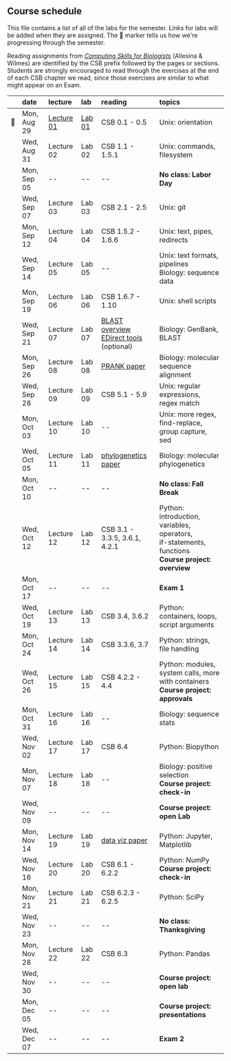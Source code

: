
## Course schedule

This file contains a list of all of the labs for the semester. Links for labs will be added when they are assigned. The :whale: marker tells us how we're progressing through the semester.

Reading assignments from [*Computing Skills for Biologists*](https://computingskillsforbiologists.com/) (Allesina & Wilmes) are identified by the CSB prefix followed by the pages or sections. Students are strongly encouraged to read through the exercises at the end of each CSB chapter we read, since those exercises are similar to what might appear on an Exam.

|         | date        | lecture | lab     | reading | topics |
| :-:     | :--         | :-      |   :-    | :--     | :--    |
| :whale: | Mon, Aug 29 | <a href="https://github.com/WUSTL-Biol4220/home/raw/main/lectures/lecture_01.pdf">Lecture 01</a> | [Lab 01](labs/lab_01.md) | CSB 0.1 - 0.5 | Unix: orientation |
|         | Wed, Aug 31 | <!--<a href="https://github.com/WUSTL-Biol4220/home/raw/main/lectures/lecture_02.pdf">Lecture 02</a>-->Lecture 02 | <!--[Lab 02](labs/lab_02.md)-->Lab 02 | CSB 1.1 - 1.5.1 | Unix: commands, filesystem |
|         | Mon, Sep 05 | -- | -- | -- | **No class: Labor Day** |
|         | Wed, Sep 07 | <!--<a href="https://github.com/WUSTL-Biol4220/home/raw/main/lectures/lecture_03.pdf">Lecture 03</a>-->Lecture 03  | <!--[Lab 03](labs/lab_03.md)-->Lab 03 | CSB 2.1 - 2.5 | Unix: git |
|         | Mon, Sep 12 | <!--<a href="https://github.com/WUSTL-Biol4220/home/raw/main/lectures/lecture_04.pdf">Lecture 04</a>-->Lecture 04  | <!--[Lab 04](labs/lab_04.md)-->Lab 04  | CSB 1.5.2 - 1.6.6 | Unix: text, pipes, redirects |
|         | Wed, Sep 14 | <!--<a href="https://github.com/WUSTL-Biol4220/home/raw/main/lectures/lecture_05.pdf">Lecture 05</a>-->Lecture 05  | <!--[Lab 05](labs/lab_05.md)-->Lab 05 | -- | Unix: text formats, pipelines<br>Biology: sequence data | 
|         | Mon, Sep 19 | <!--<a href="https://github.com/WUSTL-Biol4220/home/raw/main/lectures/lecture_06.pdf">Lecture 06</a>-->Lecture 06  | <!--[Lab 06](labs/lab_06.md)-->Lab 06 | CSB 1.6.7 - 1.10 | Unix: shell scripts  |
|         | Wed, Sep 21 | <!--<a href="https://github.com/WUSTL-Biol4220/home/raw/main/lectures/lecture_07.pdf">Lecture 07</a>-->Lecture 07  | <!--[Lab 07](labs/lab_07.md)-->Lab 07 | <a href="https://www.nature.com/scitable/topicpage/basic-local-alignment-search-tool-blast-29096/">BLAST overview</a><br><a href="https://www.ncbi.nlm.nih.gov/books/NBK179288/">EDirect tools</a><br>(optional) | Biology: GenBank, BLAST |
|         | Mon, Sep 26 | <!--<a href="https://github.com/WUSTL-Biol4220/home/raw/main/lectures/lecture_08.pdf">Lecture 08</a>-->Lecture 08  | <!--[Lab 08](labs/lab_08.md)-->Lab 08 | <a href="https://github.com/WUSTL-Biol4220/home/raw/main/assets/papers/loytynoja_goldman_prank_2008_science.pdf">PRANK paper</a> | Biology: molecular sequence alignment |
|         | Wed, Sep 28 | <!--<a href="https://github.com/WUSTL-Biol4220/home/raw/main/lectures/lecture_09.pdf">Lecture 09</a>-->Lecture 09  | <!--[Lab 09](labs/lab_09.md)-->Lab 09 | CSB 5.1 - 5.9 | Unix: regular expressions, regex match |
|         | Mon, Oct 03 | <!--<a href="https://github.com/WUSTL-Biol4220/home/raw/main/lectures/lecture_10.pdf">Lecture 10</a>-->Lecture 10  | <!--[Lab 10](labs/lab_10.md)-->Lab 10 | -- | Unix: more regex, find-replace, group capture, sed |
|         | Wed, Oct 05 | <!--<a href="https://github.com/WUSTL-Biol4220/home/raw/main/lectures/lecture_11.pdf">Lecture 11</a>-->Lecture 11  | <!--[Lab 11](labs/lab_11.md)-->Lab 11 | <a href="https://github.com/WUSTL-Biol4220/home/raw/main/assets/papers/yang_rannala_2012_nature_reviews_genetics.pdf">phylogenetics paper</a> | Biology: molecular phylogenetics | 
|         | Mon, Oct 10 | -- | -- | -- | **No class: Fall Break** |
|         | Wed, Oct 12 | <!--<a href="https://github.com/WUSTL-Biol4220/home/raw/main/lectures/lecture_12.pdf">Lecture 12</a>-->Lecture 12  | <!--[Lab 12](labs/lab_12.md)-->Lab 12 | CSB 3.1 - 3.3.5, 3.6.1, 4.2.1 | Python: introduction, variables, operators,<br>if-statements, functions<br>**Course project: overview**  |
|         | Mon, Oct 17 | -- | -- | -- | **Exam 1** |
|         | Wed, Oct 19 | <!--<a href="https://github.com/WUSTL-Biol4220/home/raw/main/lectures/lecture_13.pdf">Lecture 13</a>-->Lecture 13  | <!--[Lab 13](labs/lab_13.md)-->Lab 13 | CSB 3.4, 3.6.2| Python: containers, loops, script arguments |
|         | Mon, Oct 24 | <!--<a href="https://github.com/WUSTL-Biol4220/home/raw/main/lectures/lecture_14.pdf">Lecture 14</a>-->Lecture 14  | <!--[Lab 14](labs/lab_14.md)-->Lab 14 | CSB 3.3.6, 3.7  | Python: strings, file handling  |
|         | Wed, Oct 26 | <!--<a href="https://github.com/WUSTL-Biol4220/home/raw/main/lectures/lecture_15.pdf">Lecture 15</a>-->Lecture 15  | <!--[Lab 15](labs/lab_15.md)-->Lab 15 | CSB 4.2.2 - 4.4 | Python: modules, system calls, more with containers<br>**Course project: approvals** |
|         | Mon, Oct 31 | <!--<a href="https://github.com/WUSTL-Biol4220/home/raw/main/lectures/lecture_16.pdf">Lecture 16</a>-->Lecture 16  | <!--[Lab 16](labs/lab_16.md)-->Lab 16 | -- | Biology: sequence stats |
|         | Wed, Nov 02 | <!--<a href="https://github.com/WUSTL-Biol4220/home/raw/main/lectures/lecture_17.pdf">Lecture 17</a>-->Lecture 17  | <!--[Lab 17](labs/lab_17.md)-->Lab 17  | CSB 6.4 | Python: Biopython |
|         | Mon, Nov 07 | <!--<a href="https://github.com/WUSTL-Biol4220/home/raw/main/lectures/lecture_18.pdf">Lecture 18</a>-->Lecture 18  | <!--[Lab 18](labs/lab_18.md)-->Lab 18 | -- | Biology: positive selection<br>**Course project: check-in**   |
|         | Wed, Nov 09 | -- | -- | -- | **Course project: open Lab** |
|         | Mon, Nov 14 | <!--<a href="https://github.com/WUSTL-Biol4220/home/raw/main/lectures/lecture_19.pdf">Lecture 19</a>-->Lecture 19  | <!--[Lab 19](labs/lab_19.md)-->Lab 19 | <a href="https://github.com/WUSTL-Biol4220/home/raw/main/assets/papers/rougier_et_al_2014_plos_comp_biol.pdf">data viz paper</a> | Python: Jupyter, Matplotlib |
|         | Wed, Nov 16 | <!--<a href="https://github.com/WUSTL-Biol4220/home/raw/main/lectures/lecture_20.pdf">Lecture 20</a>-->Lecture 20  | <!--[Lab 20](labs/lab_20.md)-->Lab 20 | CSB 6.1 - 6.2.2 | Python: NumPy <br>**Course project: check-in**   |
|         | Mon, Nov 21 | <!--<a href="https://github.com/WUSTL-Biol4220/home/raw/main/lectures/lecture_21.pdf">Lecture 21</a>-->Lecture 21  | <!--[Lab 21](labs/lab_21.md)-->Lab 21 | CSB 6.2.3 - 6.2.5 | Python: SciPy |
|         | Wed, Nov 23 | -- | -- | -- | **No class: Thanksgiving** |
|         | Mon, Nov 28 | <!--<a href="https://github.com/WUSTL-Biol4220/home/raw/main/lectures/lecture_22.pdf">Lecture 22</a>-->Lecture 22  | <!--[Lab 22](labs/lab_22.md)-->Lab 22 | CSB 6.3 | Python: Pandas  |
|         | Wed, Nov 30 | -- | -- | -- | **Course project: open lab**  |
|         | Mon, Dec 05 | -- | -- | -- | **Course project: presentations**  |
|         | Wed, Dec 07 | -- | -- | -- | **Exam 2**  |
